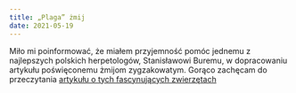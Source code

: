 ```yaml
---
title: „Plaga” żmij
date: 2021-05-19
---
```

Miło mi poinformować, że miałem przyjemność pomóc jednemu z najlepszych polskich herpetologów, Stanisławowi Buremu, w dopracowaniu artykułu poświęconemu żmijom zygzakowatym. Gorąco zachęcam do przeczytania [artykułu o tych fascynujących zwierzętach](https://naukadlaprzyrody.pl/2021/05/19/plaga-zmij/)
